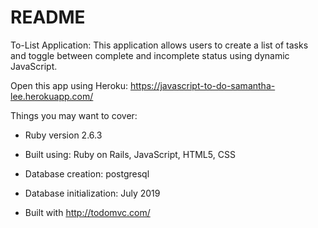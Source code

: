 # README

To-List Application: This application allows users to create a list of tasks and toggle between complete and incomplete status using dynamic JavaScript.

Open this app using Heroku: 
https://javascript-to-do-samantha-lee.herokuapp.com/

Things you may want to cover:

* Ruby version 2.6.3

* Built using: Ruby on Rails, JavaScript, HTML5, CSS

* Database creation: postgresql

* Database initialization: July 2019 

* Built with http://todomvc.com/



